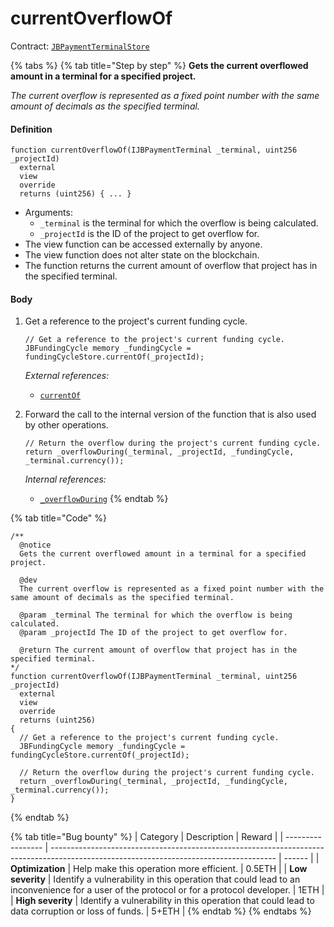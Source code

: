 # currentOverflowOf

Contract: [`JBPaymentTerminalStore`](../)​‌

{% tabs %}
{% tab title="Step by step" %}
**Gets the current overflowed amount in a terminal for a specified project.**

_The current overflow is represented as a fixed point number with the same amount of decimals as the specified terminal._

#### Definition

```solidity
function currentOverflowOf(IJBPaymentTerminal _terminal, uint256 _projectId)
  external
  view
  override
  returns (uint256) { ... }
```

* Arguments:
  * `_terminal` is the terminal for which the overflow is being calculated.
  * `_projectId` is the ID of the project to get overflow for.
* The view function can be accessed externally by anyone.
* The view function does not alter state on the blockchain.
* The function returns the current amount of overflow that project has in the specified terminal.

#### Body

1.  Get a reference to the project's current funding cycle.

    ```solidity
    // Get a reference to the project's current funding cycle.
    JBFundingCycle memory _fundingCycle = fundingCycleStore.currentOf(_projectId);
    ```

    _External references:_

    * [`currentOf`](../../../jbfundingcyclestore/read/currentOf.md)
2.  Forward the call to the internal version of the function that is also used by other operations.

    ```solidity
    // Return the overflow during the project's current funding cycle.
    return _overflowDuring(_terminal, _projectId, _fundingCycle, _terminal.currency());
    ```

    _Internal references:_

    * [`_overflowDuring`](\_overflowDuring.md)
{% endtab %}

{% tab title="Code" %}
```solidity
/**
  @notice
  Gets the current overflowed amount in a terminal for a specified project.

  @dev
  The current overflow is represented as a fixed point number with the same amount of decimals as the specified terminal.

  @param _terminal The terminal for which the overflow is being calculated.
  @param _projectId The ID of the project to get overflow for.

  @return The current amount of overflow that project has in the specified terminal.
*/
function currentOverflowOf(IJBPaymentTerminal _terminal, uint256 _projectId)
  external
  view
  override
  returns (uint256)
{
  // Get a reference to the project's current funding cycle.
  JBFundingCycle memory _fundingCycle = fundingCycleStore.currentOf(_projectId);

  // Return the overflow during the project's current funding cycle.
  return _overflowDuring(_terminal, _projectId, _fundingCycle, _terminal.currency());
}
```
{% endtab %}

{% tab title="Bug bounty" %}
| Category          | Description                                                                                                                            | Reward |
| ----------------- | -------------------------------------------------------------------------------------------------------------------------------------- | ------ |
| **Optimization**  | Help make this operation more efficient.                                                                                               | 0.5ETH |
| **Low severity**  | Identify a vulnerability in this operation that could lead to an inconvenience for a user of the protocol or for a protocol developer. | 1ETH   |
| **High severity** | Identify a vulnerability in this operation that could lead to data corruption or loss of funds.                                        | 5+ETH  |
{% endtab %}
{% endtabs %}

